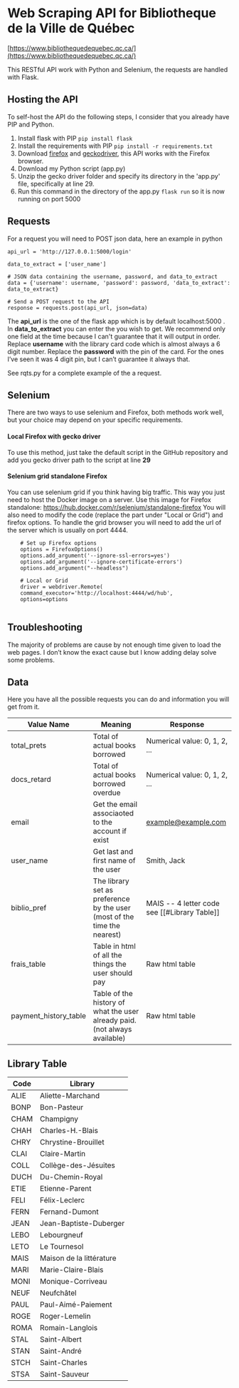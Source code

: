 # Web Scraping API for Bibliotheque de la Ville de Québec

[https://www.bibliothequedequebec.qc.ca/](https://www.bibliothequedequebec.qc.ca/)

This RESTful API work with Python and Selenium, the requests are handled with Flask.

## Hosting the API
To self-host the API do the following steps, I consider that you already have PIP and Python.
1. Install flask with PIP  `pip install flask`
2. Install the requirements  with PIP `pip install -r requirements.txt`
3. Download [firefox](https://www.mozilla.org/en-US/firefox/all/#product-desktop-release) and [geckodriver](https://github.com/mozilla/geckodriver/releases), this API works with the Firefox browser.
4. Download my Python script (app.py)
5. Unzip the gecko driver folder and specify its directory in the 'app.py' file, specifically at line 29.
6. Run this command in the directory of the app.py `flask run` so it is now running on port 5000

## Requests

For a request you will need to POST json data, here an example in python
```
api_url = 'http://127.0.0.1:5000/login'

data_to_extract = ['user_name']

# JSON data containing the username, password, and data_to_extract
data = {'username': username, 'password': password, 'data_to_extract': data_to_extract}

# Send a POST request to the API
response = requests.post(api_url, json=data)
```


The **api_url** is the one of the flask app which is by default localhost:5000 .
In **data_to_extract** you can enter the you wish to get. We recommend only one field at the time because I can't guarantee that it will output in order.
Replace **username** with the library card code which is almost always a 6 digit number. 
Replace the **password** with the pin of the card. For the ones I’ve seen it was 4 digit pin, but I can’t guarantee it always that.

See rqts.py for a complete example of the a request.

## Selenium 
There are two ways to use selenium and Firefox, both methods work well, but your choice may depend on your specific requirements.
#### Local Firefox with gecko driver
To use this method, just take the default script in the GitHub repository and add you gecko driver path to the script at line **29** 
#### Selenium grid standalone Firefox
You can use selenium grid if you think having big traffic. This way you just need to host the Docker image on a server. Use this image for Firefox standalone: https://hub.docker.com/r/selenium/standalone-firefox 
You will also need to modify the code (replace the part under "Local or Grid") and firefox options. To handle the grid browser you will need to add the url of the server which is usually on port 4444. 

```
    # Set up Firefox options
    options = FirefoxOptions()
    options.add_argument('--ignore-ssl-errors=yes')
    options.add_argument('--ignore-certificate-errors')
    options.add_argument("--headless")

	# Local or Grid
    driver = webdriver.Remote(
    command_executor='http://localhost:4444/wd/hub',
    options=options
   
```


## Troubleshooting 
The majority of problems are cause by not enough time given to load the web pages. I don’t know the exact cause but I know adding delay solve some problems.

## Data

Here you have all the possible requests you can do and information you will get from it.

| Value Name            | Meaning                                                                    | Response                                         |
| --------------------- | -------------------------------------------------------------------------- | ------------------------------------------------ |
| total_prets           | Total of actual books borrowed                                             | Numerical value: 0, 1, 2, ...                    |
| docs_retard           | Total of actual books borrowed overdue                                     | Numerical value: 0, 1, 2, ...                    |
| email                 | Get the email associaoted to the account if exist                          | example@example.com                              |
| user_name             | Get last and first name of the user                                        | Smith, Jack                                      |
| biblio_pref           | The library set as preference by the user (most of the time the nearest)   | MAIS    --  4 letter code see [[#Library Table]] |
| frais_table           | Table in html of all the things the user should pay                        | Raw html table                                   |
| payment_history_table | Table of the history of what the user already paid. (not always available) | Raw html table                                   |




## Library Table

| Code | Library                  |
| ---- | ------------------------ |
| ALIE | Aliette-Marchand         |
| BONP | Bon-Pasteur              |
| CHAM | Champigny                |
| CHAH | Charles-H.-Blais         |
| CHRY | Chrystine-Brouillet      |
| CLAI | Claire-Martin            |
| COLL | Collège-des-Jésuites     |
| DUCH | Du-Chemin-Royal          |
| ETIE | Etienne-Parent           |
| FELI | Félix-Leclerc            |
| FERN | Fernand-Dumont           |
| JEAN | Jean-Baptiste-Duberger   |
| LEBO | Lebourgneuf              |
| LETO | Le Tournesol             |
| MAIS | Maison de la littérature |
| MARI | Marie-Claire-Blais       |
| MONI | Monique-Corriveau        |
| NEUF | Neufchâtel               |
| PAUL | Paul-Aimé-Paiement       |
| ROGE | Roger-Lemelin            |
| ROMA | Romain-Langlois          |
| STAL | Saint-Albert             |
| STAN | Saint-André              |
| STCH | Saint-Charles            |
| STSA | Saint-Sauveur            |
